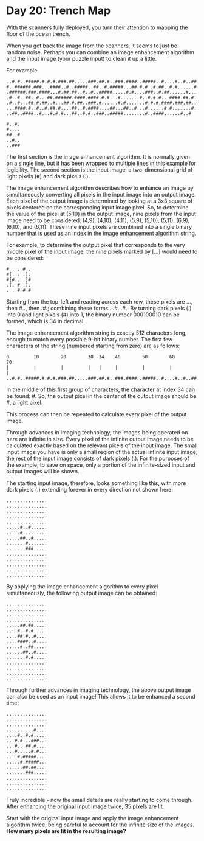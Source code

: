 # Day 20: Trench Map 
With the scanners fully deployed, you turn their attention to mapping the floor of the ocean trench.

When you get back the image from the scanners, it seems to just be random noise. Perhaps you can combine an image enhancement algorithm and the input image (your puzzle input) to clean it up a little.

For example:
```
..#.#..#####.#.#.#.###.##.....###.##.#..###.####..#####..#....#..#..##..##
#..######.###...####..#..#####..##..#.#####...##.#.#..#.##..#.#......#.###
.######.###.####...#.##.##..#..#..#####.....#.#....###..#.##......#.....#.
.#..#..##..#...##.######.####.####.#.#...#.......#..#.#.#...####.##.#.....
.#..#...##.#.##..#...##.#.##..###.#......#.#.......#.#.#.####.###.##...#..
...####.#..#..#.##.#....##..#.####....##...##..#...#......#.#.......#.....
..##..####..#...#.#.#...##..#.#..###..#####........#..####......#..#

#..#.
#....
##..#
..#..
..###
```
The first section is the image enhancement algorithm. It is normally given on a single line, but it has been wrapped to multiple lines in this example for legibility. The second section is the input image, a two-dimensional grid of light pixels (#) and dark pixels (.).

The image enhancement algorithm describes how to enhance an image by simultaneously converting all pixels in the input image into an output image. Each pixel of the output image is determined by looking at a 3x3 square of pixels centered on the corresponding input image pixel. So, to determine the value of the pixel at (5,10) in the output image, nine pixels from the input image need to be considered: (4,9), (4,10), (4,11), (5,9), (5,10), (5,11), (6,9), (6,10), and (6,11). These nine input pixels are combined into a single binary number that is used as an index in the image enhancement algorithm string.

For example, to determine the output pixel that corresponds to the very middle pixel of the input image, the nine pixels marked by [...] would need to be considered:
```
# . . # .
#[. . .].
#[# . .]#
.[. # .].
. . # # #
```
Starting from the top-left and reading across each row, these pixels are ..., then #.., then .#.; combining these forms ...#...#.. By turning dark pixels (.) into 0 and light pixels (#) into 1, the binary number 000100010 can be formed, which is 34 in decimal.

The image enhancement algorithm string is exactly 512 characters long, enough to match every possible 9-bit binary number. The first few characters of the string (numbered starting from zero) are as follows:
```
0         10        20        30  34    40        50        60        70
|         |         |         |   |     |         |         |         |
..#.#..#####.#.#.#.###.##.....###.##.#..###.####..#####..#....#..#..##..##
```
In the middle of this first group of characters, the character at index 34 can be found: #. So, the output pixel in the center of the output image should be #, a light pixel.

This process can then be repeated to calculate every pixel of the output image.

Through advances in imaging technology, the images being operated on here are infinite in size. Every pixel of the infinite output image needs to be calculated exactly based on the relevant pixels of the input image. The small input image you have is only a small region of the actual infinite input image; the rest of the input image consists of dark pixels (.). For the purposes of the example, to save on space, only a portion of the infinite-sized input and output images will be shown.

The starting input image, therefore, looks something like this, with more dark pixels (.) extending forever in every direction not shown here:
```
...............
...............
...............
...............
...............
.....#..#......
.....#.........
.....##..#.....
.......#.......
.......###.....
...............
...............
...............
...............
...............
```
By applying the image enhancement algorithm to every pixel simultaneously, the following output image can be obtained:
```
...............
...............
...............
...............
.....##.##.....
....#..#.#.....
....##.#..#....
....####..#....
.....#..##.....
......##..#....
.......#.#.....
...............
...............
...............
...............
```
Through further advances in imaging technology, the above output image can also be used as an input image! This allows it to be enhanced a second time:
```
...............
...............
...............
..........#....
....#..#.#.....
...#.#...###...
...#...##.#....
...#.....#.#...
....#.#####....
.....#.#####...
......##.##....
.......###.....
...............
...............
...............
```
Truly incredible - now the small details are really starting to come through. After enhancing the original input image twice, 35 pixels are lit.

Start with the original input image and apply the image enhancement algorithm twice, being careful to account for the infinite size of the images. **How many pixels are lit in the resulting image?**

